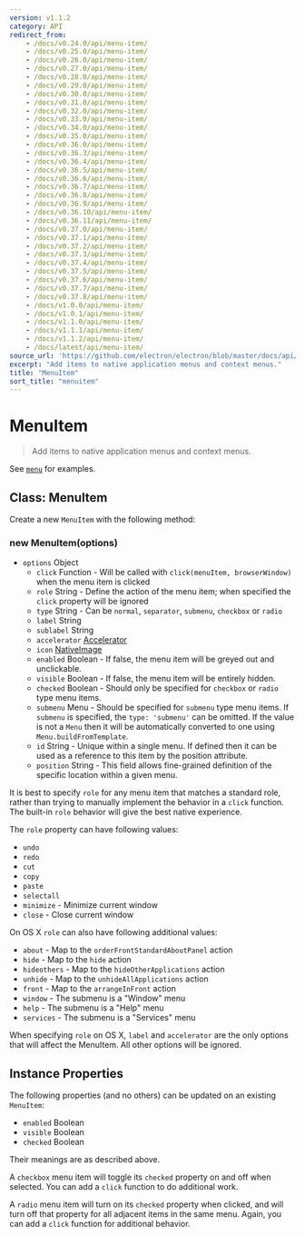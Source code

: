 ```yaml
---
version: v1.1.2
category: API
redirect_from:
    - /docs/v0.24.0/api/menu-item/
    - /docs/v0.25.0/api/menu-item/
    - /docs/v0.26.0/api/menu-item/
    - /docs/v0.27.0/api/menu-item/
    - /docs/v0.28.0/api/menu-item/
    - /docs/v0.29.0/api/menu-item/
    - /docs/v0.30.0/api/menu-item/
    - /docs/v0.31.0/api/menu-item/
    - /docs/v0.32.0/api/menu-item/
    - /docs/v0.33.0/api/menu-item/
    - /docs/v0.34.0/api/menu-item/
    - /docs/v0.35.0/api/menu-item/
    - /docs/v0.36.0/api/menu-item/
    - /docs/v0.36.3/api/menu-item/
    - /docs/v0.36.4/api/menu-item/
    - /docs/v0.36.5/api/menu-item/
    - /docs/v0.36.6/api/menu-item/
    - /docs/v0.36.7/api/menu-item/
    - /docs/v0.36.8/api/menu-item/
    - /docs/v0.36.9/api/menu-item/
    - /docs/v0.36.10/api/menu-item/
    - /docs/v0.36.11/api/menu-item/
    - /docs/v0.37.0/api/menu-item/
    - /docs/v0.37.1/api/menu-item/
    - /docs/v0.37.2/api/menu-item/
    - /docs/v0.37.3/api/menu-item/
    - /docs/v0.37.4/api/menu-item/
    - /docs/v0.37.5/api/menu-item/
    - /docs/v0.37.6/api/menu-item/
    - /docs/v0.37.7/api/menu-item/
    - /docs/v0.37.8/api/menu-item/
    - /docs/v1.0.0/api/menu-item/
    - /docs/v1.0.1/api/menu-item/
    - /docs/v1.1.0/api/menu-item/
    - /docs/v1.1.1/api/menu-item/
    - /docs/v1.1.2/api/menu-item/
    - /docs/latest/api/menu-item/
source_url: 'https://github.com/electron/electron/blob/master/docs/api/menu-item.md'
excerpt: "Add items to native application menus and context menus."
title: "MenuItem"
sort_title: "menuitem"
---
```


# MenuItem

> Add items to native application menus and context menus.

See [`menu`](http://electron.atom.io/docs/api/menu) for examples.

## Class: MenuItem

Create a new `MenuItem` with the following method:

### new MenuItem(options)

* `options` Object
  * `click` Function - Will be called with `click(menuItem, browserWindow)` when
     the menu item is clicked
  * `role` String - Define the action of the menu item; when specified the
     `click` property will be ignored
  * `type` String - Can be `normal`, `separator`, `submenu`, `checkbox` or
     `radio`
  * `label` String
  * `sublabel` String
  * `accelerator` [Accelerator](http://electron.atom.io/docs/api/accelerator)
  * `icon` [NativeImage](http://electron.atom.io/docs/api/native-image)
  * `enabled` Boolean - If false, the menu item will be greyed out and
    unclickable.
  * `visible` Boolean - If false, the menu item will be entirely hidden.
  * `checked` Boolean - Should only be specified for `checkbox` or `radio` type
      menu items.
  * `submenu` Menu - Should be specified for `submenu` type menu items. If
     `submenu` is specified, the `type: 'submenu'` can be omitted. If the value
     is not a `Menu` then it will be automatically converted to one using
     `Menu.buildFromTemplate`.
  * `id` String - Unique within a single menu. If defined then it can be used
     as a reference to this item by the position attribute.
  * `position` String - This field allows fine-grained definition of the
     specific location within a given menu.

It is best to specify `role` for any menu item that matches a standard role,
rather than trying to manually implement the behavior in a `click` function.
The built-in `role` behavior will give the best native experience.

The `role` property can have following values:

* `undo`
* `redo`
* `cut`
* `copy`
* `paste`
* `selectall`
* `minimize` - Minimize current window
* `close` - Close current window

On OS X `role` can also have following additional values:

* `about` - Map to the `orderFrontStandardAboutPanel` action
* `hide` - Map to the `hide` action
* `hideothers` - Map to the `hideOtherApplications` action
* `unhide` - Map to the `unhideAllApplications` action
* `front` - Map to the `arrangeInFront` action
* `window` - The submenu is a "Window" menu
* `help` - The submenu is a "Help" menu
* `services` - The submenu is a "Services" menu

When specifying `role` on OS X, `label` and `accelerator` are the only options
that will affect the MenuItem. All other options will be ignored.

## Instance Properties

The following properties (and no others) can be updated on an existing `MenuItem`:

  * `enabled` Boolean
  * `visible` Boolean
  * `checked` Boolean

Their meanings are as described above.

A `checkbox` menu item will toggle its `checked` property on and off when
selected. You can add a `click` function to do additional work.

A `radio` menu item will turn on its `checked` property when clicked, and
will turn off that property for all adjacent items in the same menu. Again,
you can add a `click` function for additional behavior.
